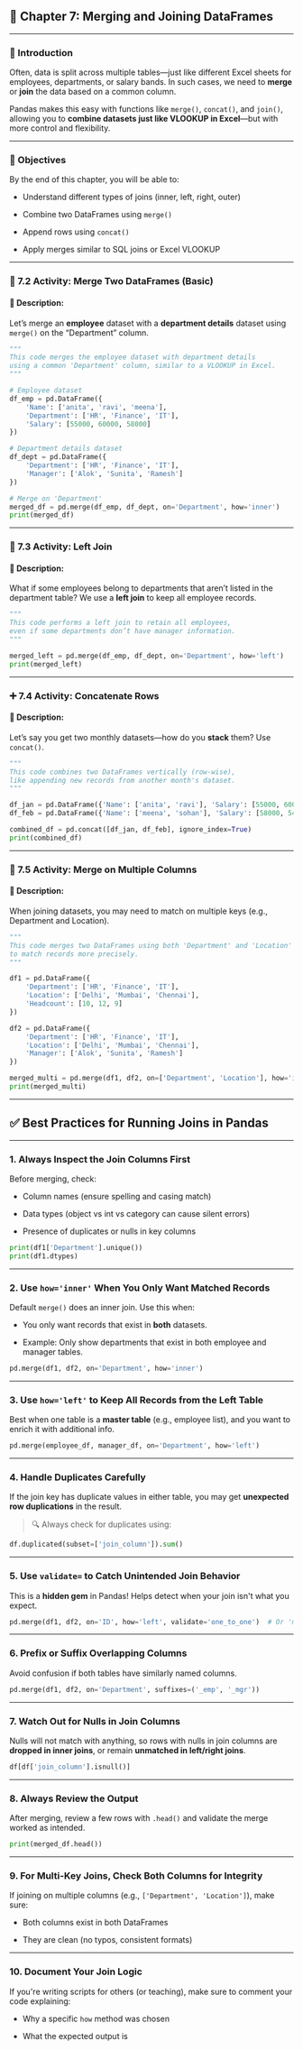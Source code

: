 

## 📘 Chapter 7: Merging and Joining DataFrames

---

### 📌 Introduction

Often, data is split across multiple tables—just like different Excel sheets for employees, departments, or salary bands. In such cases, we need to **merge** or **join** the data based on a common column.

Pandas makes this easy with functions like `merge()`, `concat()`, and `join()`, allowing you to **combine datasets just like VLOOKUP in Excel**—but with more control and flexibility.

---

### 🎯 Objectives

By the end of this chapter, you will be able to:

- Understand different types of joins (inner, left, right, outer)

- Combine two DataFrames using `merge()`

- Append rows using `concat()`

- Apply merges similar to SQL joins or Excel VLOOKUP

---

### 🔗 7.2 Activity: Merge Two DataFrames (Basic)

#### 📝 Description:

Let’s merge an **employee** dataset with a **department details** dataset using `merge()` on the “Department” column.

```python
"""
This code merges the employee dataset with department details
using a common 'Department' column, similar to a VLOOKUP in Excel.
"""

# Employee dataset
df_emp = pd.DataFrame({
    'Name': ['anita', 'ravi', 'meena'],
    'Department': ['HR', 'Finance', 'IT'],
    'Salary': [55000, 60000, 58000]
})

# Department details dataset
df_dept = pd.DataFrame({
    'Department': ['HR', 'Finance', 'IT'],
    'Manager': ['Alok', 'Sunita', 'Ramesh']
})

# Merge on 'Department'
merged_df = pd.merge(df_emp, df_dept, on='Department', how='inner')
print(merged_df)
```

---

### 🧩 7.3 Activity: Left Join

#### 📝 Description:

What if some employees belong to departments that aren’t listed in the department table? We use a **left join** to keep all employee records.

```python
"""
This code performs a left join to retain all employees,
even if some departments don’t have manager information.
"""

merged_left = pd.merge(df_emp, df_dept, on='Department', how='left')
print(merged_left)
```

---

### ➕ 7.4 Activity: Concatenate Rows

#### 📝 Description:

Let’s say you get two monthly datasets—how do you **stack** them? Use `concat()`.

```python
"""
This code combines two DataFrames vertically (row-wise),
like appending new records from another month's dataset.
"""

df_jan = pd.DataFrame({'Name': ['anita', 'ravi'], 'Salary': [55000, 60000]})
df_feb = pd.DataFrame({'Name': ['meena', 'sohan'], 'Salary': [58000, 54000]})

combined_df = pd.concat([df_jan, df_feb], ignore_index=True)
print(combined_df)
```

---

### 🧱 7.5 Activity: Merge on Multiple Columns

#### 📝 Description:

When joining datasets, you may need to match on multiple keys (e.g., Department and Location).

```python
"""
This code merges two DataFrames using both 'Department' and 'Location'
to match records more precisely.
"""

df1 = pd.DataFrame({
    'Department': ['HR', 'Finance', 'IT'],
    'Location': ['Delhi', 'Mumbai', 'Chennai'],
    'Headcount': [10, 12, 9]
})

df2 = pd.DataFrame({
    'Department': ['HR', 'Finance', 'IT'],
    'Location': ['Delhi', 'Mumbai', 'Chennai'],
    'Manager': ['Alok', 'Sunita', 'Ramesh']
})

merged_multi = pd.merge(df1, df2, on=['Department', 'Location'], how='inner')
print(merged_multi)
```



---

## ✅ Best Practices for Running Joins in Pandas

---

### 1. **Always Inspect the Join Columns First**

Before merging, check:

- Column names (ensure spelling and casing match)

- Data types (object vs int vs category can cause silent errors)

- Presence of duplicates or nulls in key columns

```python
print(df1['Department'].unique())
print(df1.dtypes)
```

---

### 2. **Use `how='inner'` When You Only Want Matched Records**

Default `merge()` does an inner join. Use this when:

- You only want records that exist in **both** datasets.

- Example: Only show departments that exist in both employee and manager tables.

```python
pd.merge(df1, df2, on='Department', how='inner')
```

---

### 3. **Use `how='left'` to Keep All Records from the Left Table**

Best when one table is a **master table** (e.g., employee list), and you want to enrich it with additional info.

```python
pd.merge(employee_df, manager_df, on='Department', how='left')
```

---

### 4. **Handle Duplicates Carefully**

If the join key has duplicate values in either table, you may get **unexpected row duplications** in the result.

> 🔍 Always check for duplicates using:

```python
df.duplicated(subset=['join_column']).sum()
```

---

### 5. **Use `validate=` to Catch Unintended Join Behavior**

This is a **hidden gem** in Pandas! Helps detect when your join isn't what you expect.

```python
pd.merge(df1, df2, on='ID', how='left', validate='one_to_one')  # Or 'many_to_one', etc.
```

---

### 6. **Prefix or Suffix Overlapping Columns**

Avoid confusion if both tables have similarly named columns.

```python
pd.merge(df1, df2, on='Department', suffixes=('_emp', '_mgr'))
```

---

### 7. **Watch Out for Nulls in Join Columns**

Nulls will not match with anything, so rows with nulls in join columns are **dropped in inner joins**, or remain **unmatched in left/right joins**.

```python
df[df['join_column'].isnull()]
```

---

### 8. **Always Review the Output**

After merging, review a few rows with `.head()` and validate the merge worked as intended.

```python
print(merged_df.head())
```

---

### 9. **For Multi-Key Joins, Check Both Columns for Integrity**

If joining on multiple columns (e.g., `['Department', 'Location']`), make sure:

- Both columns exist in both DataFrames

- They are clean (no typos, consistent formats)

---

### 10. **Document Your Join Logic**

If you're writing scripts for others (or teaching), make sure to comment your code explaining:

- Why a specific `how` method was chosen

- What the expected output is


